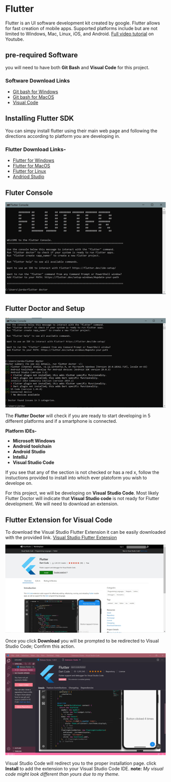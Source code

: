 # Flutter

Flutter is an UI software development kit created by google. Flutter allows for fast creation of mobile apps. Supported platforms include but are not limited to Windows, Mac, Linux, iOS, and Android. [Full video tutorial](https://www.youtube.com/watch?v=2tmAQ3RGh1w) on Youtube.

## pre-required Software

you will need to have both **Git Bash** and **Visual Code** for this project. 

### Software Download Links
- [Git bash for Windows](https://gitforwindows.org/)
- [Git bash for MacOS](https://git-scm.com/download/mac)
- [Visual Code](https://code.visualstudio.com/)


## Installing Flutter SDK

You can simpy install flutter using their main web page and following the directions according to platform you are developing in.

### **Flutter Download Links-**
- [Flutter for Windows](https://flutter.dev/docs/get-started/install/windows)
- [Flutter for MacOS](https://flutter.dev/docs/get-started/install/macos)
- [Flutter for Linux](https://flutter.dev/docs/get-started/install/linux)
- [Andriod Studio](https://developer.android.com/studio)

## Fluter Console

![image](https://raw.githubusercontent.com/jordanadrianoo/Hack-Quarantine-2020/master/Repository%20Images/Flutter%20images/Flutter%20cmd.JPG)

## Flutter Doctor and Setup

![image](https://raw.githubusercontent.com/jordanadrianoo/Hack-Quarantine-2020/master/Repository%20Images/Flutter%20images/Flutter%20Doctor.JPG)

The **Flutter Doctor** will check if you are ready to start developing in 5 different platforms and if a smartphone is connected.

**Platform IDEs-**
- **Microsoft Windows**
- **Android toolchain**
- **Android Studio**
- **IntelliJ**
- **Visual Studio Code**

If you see that any of the section is not checked or has a red x, follow the instuctions provided to install into which ever platoform you wish to develope on.

For this project, we will be developing on **Visual Studio Code**. Most likely Flutter Doctor will indicate that **Visual Studio code** is not ready for Flutter development. We will need to download an extension.

## Flutter Extension for Visual Code
To download the Visual Studio Flutter Extension it can be easily downloaded with the provided link.
[Visual Studio Flutter Extension](https://marketplace.visualstudio.com/items?itemName=Dart-Code.flutter)

![image](https://raw.githubusercontent.com/jordanadrianoo/Hack-Quarantine-2020/master/Repository%20Images/Flutter%20images/VS%20Flutter%20Extension.JPG)

Once you click **Download** you will be prompted to be redirected to Visual Studio Code; Confirm this action.

![image](https://raw.githubusercontent.com/jordanadrianoo/Hack-Quarantine-2020/master/Repository%20Images/Flutter%20images/VS%20Extension%20Download.JPG)

Visual Studio Code will redirect you to the proper installation page. click **Install** to add the extension to your Visual Studio Code IDE. **note:** *My visual code might look different than yours due to my theme.* 

